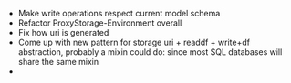 - Make write operations respect current model schema
- Refactor ProxyStorage-Environment overall
- Fix how uri is generated
- Come up with new pattern for storage uri + readdf + write+df abstraction, probably a mixin could do: since most SQL databases 
  will share the same mixin
- 
